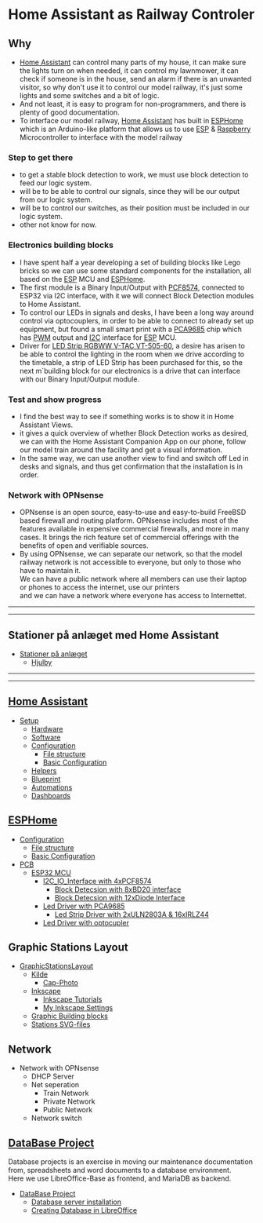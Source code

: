 # Home Assistant as Railway Controler

## Why

* [Home Assistant](https://www.home-assistant.io/) can control many parts of my house, it can make sure the lights turn on when needed, it can control my lawnmower, it can check if someone is in the house, send an alarm if there is an unwanted visitor, so why don't use it to control our model railway, it's just some lights and some switches and a bit of logic.
* And not least, it is easy to program for non-programmers, and there is plenty of good documentation.
* To interface our model railway, [Home Assistant](https://www.home-assistant.io/) has built in [ESPHome](https://esphome.io/) which is an Arduino-like platform that allows us to use [ESP](https://esphome.io/components/esp32) & [Raspberry](https://esphome.io/components/rp2040) Microcontroller to interface with the model railway

### Step to get there

* to get a stable block detection to work, we must use block detection to feed our logic system.
* will be to be able to control our signals, since they will be our output from our logic system.
* will be to control our switches, as their position must be included in our logic system.
* other not know for now.

### Electronics building blocks

* I have spent half a year developing a set of building blocks like Lego bricks so we can use some standard components for the installation, all based on the [ESP](https://esphome.io/components/esp32) MCU and [ESPHome](https://esphome.io/).
* The first module is a Binary Input/Output with [PCF8574](https://www.nxp.com/docs/en/data-sheet/PCF8574_PCF8574A.pdf), connected to ESP32 via I2C interface, with it we will connect Block Detection modules to Home Assistant.
* To control our LEDs in signals and desks, I have been a long way around control via optocouplers, in order to be able to connect to already set up equipment, but found a small smart print with a [PCA9685](https://www.nxp.com/products/power-management/lighting-driver-and-controller-ics/led-controllers/16-channel-12-bit-pwm-fm-plus-ic-bus-led-controller:PCA9685) chip which has [PWM](https://da.wikipedia.org/wiki/Pulsbreddemodulation) output and [I2C](https://www.ti.com/lit/an/sbaa565/sbaa565.pdf?ts=1708812930096&ref_url=https%253A%252F%252Fwww.google.com.ar%252F) interface for [ESP](https://esphome.io/components/esp32) MCU.
* Driver for [LED Strip RGBWW V-TAC VT-505-60](https://www.ledproff.dk/12v-rgb-ledstrips/250-v-tac-108w-m-rgb-staenktaet-led-strip-5m-60-led-pr-meter-3800157676281.html), a desire has arisen to be able to control the lighting in the room when we drive according to the timetable, a strip of LED Strip has been purchased for this, so the next m´building block for our electronics is a drive that can interface with our Binary Input/Output module.

### Test and show progress

* I find the best way to see if something works is to show it in Home Assistant Views.
* it gives a quick overview of whether Block Detection works as desired, we can with the Home Assistant Companion App on our phone, follow our model train around the facility and get a visual information.
* In the same way, we can use another view to find and switch off Led in desks and signals, and thus get confirmation that the installation is in order.

### Network with OPNsense

* OPNsense is an open source, easy-to-use and easy-to-build FreeBSD based firewall and routing platform. OPNsense includes most of the features available in expensive commercial firewalls, and more in many cases. It brings the rich feature set of commercial offerings with the benefits of open and verifiable sources.
* By using OPNsense, we can separate our network, so that the model railway network is not accessible to everyone, but only to those who have to maintain it.  
We can have a public network where all members can use their laptop or phones to access the internet, use our printers  
and we can have a network where everyone has access to Internettet.

<hr><hr>

## Stationer på anlæget med Home Assistant

* [Stationer på anlæget](./Stationer_på_anlæget/)
  * [Hjulby](./Stationer_på_anlæget/Hjulby/Hjulby.md)

<hr><hr>

## [Home Assistant](./HomeAssistant/README.md)

* [Setup](./HomeAssistant/README.md#setup)
  * [Hardware](./HomeAssistant/README.md#hardware)
  * [Software](./HomeAssistant/README.md#software)
  * [Configuration](./HomeAssistant/README.md#configuration)
    * [File structure](./HomeAssistant/README.md#file-structure)
    * [Basic Configuration](./HomeAssistant/README.md#basic-configuration)
  * [Helpers](./HomeAssistant/README.md#helpers)
  * [Blueprint](./HomeAssistant/README.md#blueprint)
  * [Automations](./HomeAssistant/README.md#automations)
  * [Dashboards](./HomeAssistant/README.md#dashboards)

## [ESPHome](./ESPHome/README.md)


* [Configuration](./ESPHome/README.md#configuration)
  * [File structure](./ESPHome/README.md#file-structure)
  * [Basic Configuration](./ESPHome/README.md#basic-configuration)
* [PCB](./ESPHome/README.md#software)
  * [ESP32 MCU](./ESPHome/README.md#esp32-mcu)
    * [I2C_IO_Interface with 4xPCF8574](./ESPHome/README.md#i2c_io_interface-with-4xpcf8574)
      * [Block Detecsion with 8xBD20 interface](./ESPHome/README.md#block-detecsion-with-8xbd20-interface)
      * [Block Detecsion with 12xDiode Interface](./ESPHome/README.md#block-detecsion-with-12xdiode-interface)
    * [Led Driver with PCA9685](./ESPHome/README.md#led-driver-with-pca9685)
      * [Led Strip Driver with 2xULN2803A & 16xIRLZ44](./ESPHome/README.md#led-strip-driver-with-2xuln2803a--16xirlz44)
    * [Led Driver with optocupler](./ESPHome/README.md#led-driver-with-optocupler)

## Graphic Stations Layout

* [GraphicStationsLayout](./GraphicStationsLayout/README.md)
  * [Kilde](./GraphicStationsLayout/README.md#kilde)
    * [Cap-Photo](./GraphicStationsLayout/Cap-Photo/README.md)
  * [Inkscape](./GraphicStationsLayout/README.md#inkscape)
    * [Inkscape Tutorials](./GraphicStationsLayout/README.md#inkscape-tutorials)
    * [My Inkscape Settings](./GraphicStationsLayout/README.md#my-inkscape-settings)
  * [Graphic Building blocks](./GraphicStationsLayout/README.md#building-blocks)
  * [Stations SVG-files](./GraphicStationsLayout/README.md#stations-svg-files)

## Network

* Network with OPNsense
  * DHCP Server
  * Net seperation
    * Train Network
    * Private Network
    * Public Network
  * Network switch

## [DataBase Project](./Database/README.md)

Database projects is an exercise in moving our maintenance documentation from, spreadsheets and word documents to a database environment.  
Here we use LibreOffice-Base as frontend, and MariaDB as backend.

* [DataBase Project](./Database/README.md)
  * [Database server installation](./Database/README.md#database-server-installation)
  * [Creating Database in LibreOffice](./Database/README.md#creating-database-tables-in-libreoffice-mariadb)
